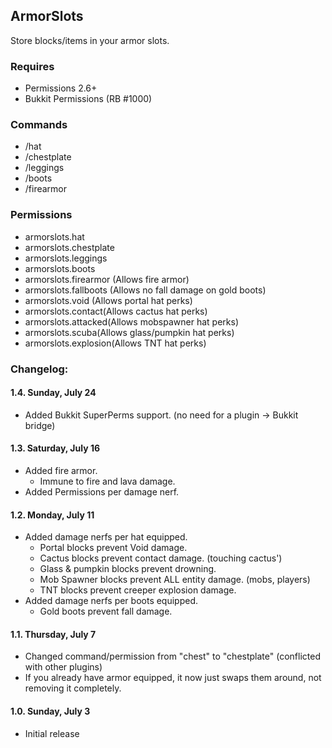 ## ArmorSlots

Store blocks/items in your armor slots.

### Requires
- Permissions 2.6+
- Bukkit Permissions (RB #1000)

### Commands
- /hat
- /chestplate
- /leggings
- /boots
- /firearmor

### Permissions
- armorslots.hat
- armorslots.chestplate
- armorslots.leggings
- armorslots.boots
- armorslots.firearmor (Allows fire armor)
- armorslots.fallboots (Allows no fall damage on gold boots)
- armorslots.void (Allows portal hat perks)
- armorslots.contact(Allows cactus hat perks)
- armorslots.attacked(Allows mobspawner hat perks)
- armorslots.scuba(Allows glass/pumpkin hat perks)
- armorslots.explosion(Allows TNT hat perks)

### Changelog:
#### 1.4. Sunday, July 24
- Added Bukkit SuperPerms support. (no need for a plugin -> Bukkit bridge)

#### 1.3. Saturday, July 16
- Added fire armor.
	- Immune to fire and lava damage.
- Added Permissions per damage nerf.

#### 1.2. Monday, July 11
- Added damage nerfs per hat equipped.
	- Portal blocks prevent Void damage.
	- Cactus blocks prevent contact damage. (touching cactus')
	- Glass & pumpkin blocks prevent drowning.
	- Mob Spawner blocks prevent ALL entity damage. (mobs, players)
	- TNT blocks prevent creeper explosion damage.
- Added damage nerfs per boots equipped.
	- Gold boots prevent fall damage.

#### 1.1. Thursday, July 7
- Changed command/permission from "chest" to "chestplate" (conflicted with other plugins)
- If you already have armor equipped, it now just swaps them around, not removing it completely.

#### 1.0. Sunday, July 3
- Initial release